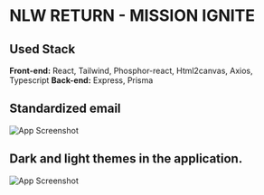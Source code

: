 

# NLW RETURN - MISSION IGNITE 

## Used Stack 
**Front-end:** React, Tailwind, Phosphor-react, Html2canvas, Axios, Typescript
**Back-end:** Express, Prisma


## Standardized email
![App Screenshot]("/assets/258e205e-5ec3-4229-817c-6890c91ba5f4.png")

## Dark and light themes in the application.
![App Screenshot]("/assets/22-08-38.mp4")